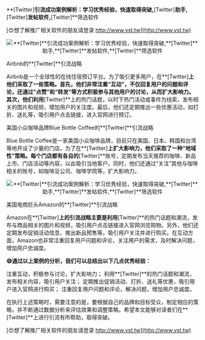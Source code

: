 **[Twitter]**引流成功案例解析：学习优秀经验，快速取得突破,**[Twitter]**助手,**[Twitter]**发帖软件,**[Twitter]**筛选软件

[😍想了解推广相关软件的朋友请登录 http://www.vst.tw](http://www.vst.tw)

 <center><img src="https://vst.tw/MP4/tuiguang/png/6.png" alt="**[Twitter]**引流成功案例解析：学习优秀经验，快速取得突破,**[Twitter]**助手,**[Twitter]**发帖软件,**[Twitter]**筛选软件"></center>

Airbnb的**[Twitter]**引流战略

Airbnb是一个全球性的在线住宿预订平台。为了吸引更多用户，在**[Twitter]**上他们采取了一些策略。首先，他们非常注重“互动”，不仅回复用户的问题和评论，还通过“点赞”和“转发”等方式积极参与其他用户的讨论，从而扩大影响力。其次，他们利用**[Twitter]**上的热门话题，以时下热门活动或事件为线索，发布相关的图片和视频，增加用户的关注度。最后，他们还定期推出一些优惠活动，如打折、送礼等，吸引用户点击链接，进入官网进行预订。

美国小众咖啡品牌Blue Bottle Coffee的**[Twitter]**引流战略

Blue Bottle Coffee是一家美国小众咖啡品牌，目前只在美国、日本、韩国和台湾等地开设了少量的门店。为了在**[Twitter]**上扩大影响力，他们采取了一种“地域性”策略。每个门店都有各自的**[Twitter]**账号，定期发布当天推荐的咖啡、新品上市、门店活动等内容，以此吸引当地客户。同时，他们还通过“关注”其他与咖啡相关的账号，如咖啡豆公司、咖啡学院等，扩大影响力。

 <center><img src="https://vst.tw/MP4/tuiguang/png/4.png" alt="**[Twitter]**引流成功案例解析：学习优秀经验，快速取得突破,**[Twitter]**助手,**[Twitter]**发帖软件,**[Twitter]**筛选软件"></center>

美国电商巨头Amazon的**[Twitter]**引流战略

Amazon在**[Twitter]**上的引流战略主要是利用**[Twitter]**的热门话题和潮流，发布与商品相关的图片和视频，吸引用户点击链接进入官网浏览购物。另外，他们还定期发布促销活动信息、推出新品预售等，吸引用户关注并进行购买。在互动方面，Amazon也非常注重回复用户问题和评论，关注用户的需求，及时解决问题，增加用户忠诚度。

**😄通过以上案例的分析，我们可以总结出以下几点优秀经验：**

注重互动，积极参与讨论，扩大影响力；
利用**[Twitter]**的热门话题和潮流，发布相关内容，吸引用户关注；
定期推出促销活动、打折、送礼等优惠，吸引用户进入官网进行购买；
注重回复用户问题和评论，解决问题，增加用户忠诚度。

在执行上述策略时，需要注意的是，要根据自己的品牌和目标受众，制定相应的策略，并不断通过数据分析来评估效果和调整策略。希望本文能够对读者们在**[Twitter]**上进行引流有所帮助，取得突破。

[😍想了解推广相关软件的朋友请登录 http://www.vst.tw](http://www.vst.tw)



